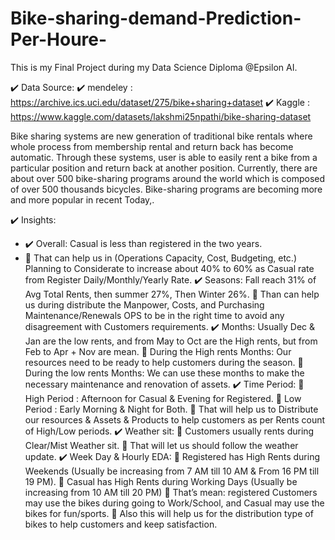 # Bike-sharing-demand-Prediction-Per-Houre-
This is my Final Project during my Data Science Diploma @Epsilon AI.

✔️ Data Source:
✔️ mendeley : https://archive.ics.uci.edu/dataset/275/bike+sharing+dataset
✔️ Kaggle : https://www.kaggle.com/datasets/lakshmi25npathi/bike-sharing-dataset

Bike sharing systems are new generation of traditional bike rentals where whole process from membership rental and return back has become automatic.
Through these systems, user is able to easily rent a bike from a particular position and return back at another position. Currently,
there are about over 500 bike-sharing programs around the world which is composed of over 500 thousands bicycles.
Bike-sharing programs are becoming more and more popular in recent Today,.

✔️ Insights:
* ✔️ Overall: Casual is less than registered in the two years.
* 🔻 That can help us in (Operations Capacity, Cost, Budgeting, etc.) Planning to Considerate to increase about 40% to 60% as Casual rate from Register Daily/Monthly/Yearly Rate.
✔️ Seasons: Fall reach 31% of Avg Total Rents, then summer 27%, Then Winter 26%.
🔻 Than can help us during distribute the Manpower, Costs, and Purchasing Maintenance/Renewals OPS to be in the right time to avoid any disagreement with Customers requirements.
✔️ Months: Usually Dec & Jan are the low rents, and from May to Oct are the High rents, but from Feb to Apr + Nov are mean.
🔻 During the High rents Months: Our resources need to be ready to help customers during the season.
🔻 During the low rents Months: We can use these months to make the necessary maintenance and renovation of assets.
✔️ Time Period:
🔻 High Period : Afternoon for Casual & Evening for Registered.
🔻 Low Period : Early Morning & Night for Both.
🔻 That will help us to Distribute our resources & Assets & Products to help customers as per Rents count of High/Low periods.
✔️ Weather sit:
🔻 Customers usually rents during Clear/Mist Weather sit.
🔻 That will let us should follow the weather update.
✔️ Week Day & Hourly EDA:
🔻 Registered has High Rents during Weekends (Usually be increasing from 7 AM till 10 AM & From 16 PM till 19 PM).
🔻 Casual has High Rents during Working Days (Usually be increasing from 10 AM till 20 PM)
🔻 That’s mean: registered Customers may use the bikes during going to Work/School, and Casual may use the bikes for fun/sports.
🔻 Also this will help us for the distribution type of bikes to help customers and keep satisfaction.


